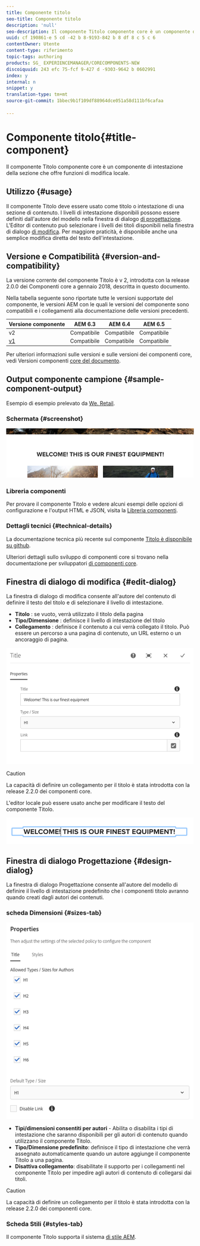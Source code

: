 ```yaml
---
title: Componente titolo
seo-title: Componente titolo
description: 'null'
seo-description: Il componente Titolo componente core è un componente di intestazione della sezione che offre funzioni di modifica locale.
uuid: cf 190861-e 5 cd -42 b 8-9193-842 b 8 df 8 c 5 c 6
contentOwner: Utente
content-type: riferimento
topic-tags: authoring
products: SG_ EXPERIENCEMANAGER/CORECOMPONENTS-NEW
discoiquuid: 243 efc 75-fcf 9-427 d -9303-9642 b 0602991
index: y
internal: n
snippet: y
translation-type: tm+mt
source-git-commit: 1bbec9b1f109df88964dce051a58d111bf6cafaa

---
```



# Componente titolo{#title-component}

Il componente Titolo componente core è un componente di intestazione della sezione che offre funzioni di modifica locale.

## Utilizzo {#usage}

Il componente Titolo deve essere usato come titolo o intestazione di una sezione di contenuto. I livelli di intestazione disponibili possono essere definiti dall&#39;autore del modello nella finestra di dialogo [di progettazione](#design-dialog). L&#39;Editor di contenuto può selezionare i livelli dei titoli disponibili nella finestra di dialogo [di modifica](#edit-dialog). Per maggiore praticità, è disponibile anche una semplice modifica diretta del testo dell&#39;intestazione.

## Versione e Compatibilità {#version-and-compatibility}

La versione corrente del componente Titolo è v 2, introdotta con la release 2.0.0 dei Componenti core a gennaio 2018, descritta in questo documento.

Nella tabella seguente sono riportate tutte le versioni supportate del componente, le versioni AEM con le quali le versioni del componente sono compatibili e i collegamenti alla documentazione delle versioni precedenti.

| Versione componente | AEM 6.3 | AEM 6.4 | AEM 6.5 |
|---|---|---|---|
| v2 | Compatibile | Compatibile | Compatibile |
| [v1](title-v1.md) | Compatibile | Compatibile | Compatibile |

Per ulteriori informazioni sulle versioni e sulle versioni dei componenti core, vedi Versioni componenti [core del documento](versions.md).

## Output componente campione {#sample-component-output}

Esempio di esempio prelevato da [We. Retail](https://helpx.adobe.com/experience-manager/6-5/sites/developing/using/we-retail.html).

### Schermata {#screenshot}

![](assets/chlimage_1-36.png)

### Libreria componenti

Per provare il componente Titolo e vedere alcuni esempi delle opzioni di configurazione e l&#39;output HTML e JSON, visita la [Libreria componenti](http://opensource.adobe.com/aem-core-wcm-components/library/title.html).

### Dettagli tecnici {#technical-details}

La documentazione tecnica più recente sul componente [Titolo è disponibile su github](https://github.com/adobe/aem-core-wcm-components/blob/master/content/src/content/jcr_root/apps/core/wcm/components/title/v2/title).

Ulteriori dettagli sullo sviluppo di componenti core si trovano nella documentazione per sviluppatori [di componenti core](developing.md).

## Finestra di dialogo di modifica {#edit-dialog}

La finestra di dialogo di modifica consente all&#39;autore del contenuto di definire il testo del titolo e di selezionare il livello di intestazione.

* **Titolo** : se vuoto, verrà utilizzato il titolo della pagina
* **Tipo/Dimensione** : definisce il livello di intestazione del titolo
* **Collegamento** : definisce il contenuto a cui verrà collegato il titolo. Può essere un percorso a una pagina di contenuto, un URL esterno o un ancoraggio di pagina.

![](assets/screenshot_2018-10-19at110055.png)

>[!CAUTION]
>
>La capacità di definire un collegamento per il titolo è stata introdotta con la release 2.2.0 dei componenti core.

L&#39;editor locale può essere usato anche per modificare il testo del componente Titolo.

![](assets/chlimage_1-37.png)

## Finestra di dialogo Progettazione {#design-dialog}

La finestra di dialogo Progettazione consente all&#39;autore del modello di definire il livello di intestazione predefinito che i componenti titolo avranno quando creati dagli autori dei contenuti.

### scheda Dimensioni {#sizes-tab}

![](assets/screenshot_2018-10-19at110120.png)

* **Tipi/dimensioni consentiti per autori** - Abilita o disabilita i tipi di intestazione che saranno disponibili per gli autori di contenuto quando utilizzano il componente Titolo.
* **Tipo/Dimensione predefinito**: definisce il tipo di intestazione che verrà assegnato automaticamente quando un autore aggiunge il componente Titolo a una pagina.
* **Disattiva collegamento**: disabilitate il supporto per i collegamenti nel componente Titolo per impedire agli autori di contenuto di collegarsi dai titoli.

>[!CAUTION]
>
>La capacità di definire un collegamento per il titolo è stata introdotta con la release 2.2.0 dei componenti core.

### Scheda Stili {#styles-tab}

Il componente Titolo supporta il sistema [di stile AEM](authoring.md#component-styling).